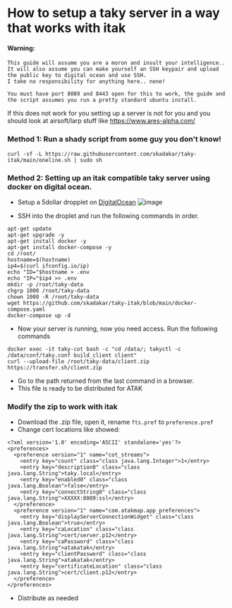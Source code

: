 # How to setup a taky server in a way that works with itak

#### Warning: 
```
This guide will assume you are a moron and insult your intelligence.. 
It will also assume you can make yourself an SSH keypair and upload the public key to digital ocean and use SSH. 
I take no responsibility for anything here.. none!

You must have port 8089 and 8443 open for this to work, the guide and the script assumes you run a pretty standard ubuntu install.
```
If this does not work for you setting up a server is not for you and you should look at airsoft/larp stuff like https://www.ares-alpha.com/

### Method 1: Run a shady script from some guy you don't know!
```curl -sf -L https://raw.githubusercontent.com/skadakar/taky-itak/main/oneline.sh | sudo sh```

### Method 2: Setting up an itak compatible taky server using docker on digital ocean.

* Setup a 5dollar dropplet on [DigitalOcean](https://digitalocean.com)
![image](https://user-images.githubusercontent.com/25975089/162523986-470dbc4b-65dc-44db-a32f-a07b39c645f8.png)

* SSH into the droplet and run the following commands in order.
```
apt-get update
apt-get upgrade -y
apt-get install docker -y
apt-get install docker-compose -y
cd /root/
hostname=$(hostname)
ip4=$(curl ifconfig.io/ip)
echo "ID="$hostname > .env
echo "IP="$ip4 >> .env
mkdir -p /root/taky-data
chgrp 1000 /root/taky-data
chown 1000 -R /root/taky-data
wget https://github.com/skadakar/taky-itak/blob/main/docker-compose.yaml
docker-compose up -d
```
* Now your server is running, now you need access. Run the following commands
```
docker exec -it taky-cot bash -c "cd /data/; takyctl -c /data/conf/taky.conf build_client client"
curl --upload-file /root/taky-data/client.zip https://transfer.sh/client.zip
```

* Go to the path returned from the last command in a browser.
* This file is ready to be distributed for ATAK

### Modify the zip to work with itak
* Download the .zip file, open it, rename `fts.pref` to `preference.pref`
* Change cert locations like showed:
```
<?xml version='1.0' encoding='ASCII' standalone='yes'?>
<preferences>
  <preference version="1" name="cot_streams">
    <entry key="count" class="class java.lang.Integer">1</entry>
    <entry key="description0" class="class java.lang.String">taky.local</entry>
    <entry key="enabled0" class="class java.lang.Boolean">false</entry>
    <entry key="connectString0" class="class java.lang.String">XXXXX:8089:ssl</entry>
  </preference>
  <preference version="1" name="com.atakmap.app_preferences">
    <entry key="displayServerConnectionWidget" class="class java.lang.Boolean">true</entry>
    <entry key="caLocation" class="class java.lang.String">cert/server.p12</entry>
    <entry key="caPassword" class="class java.lang.String">atakatak</entry>
    <entry key="clientPassword" class="class java.lang.String">atakatak</entry>
    <entry key="certificateLocation" class="class java.lang.String">cert/client.p12</entry>
  </preference>
</preferences>
```
* Distribute as needed
